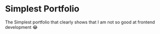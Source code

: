 # Simplest Portfolio

The Simplest portfolio that clearly shows that I am not so good at frontend development 😂
